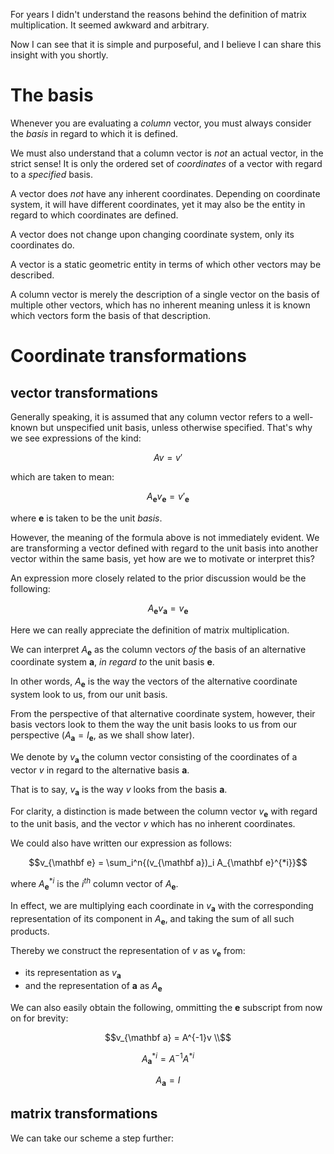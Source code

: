 For years I didn't understand the reasons behind the definition of matrix multiplication. It seemed awkward and arbitrary.

Now I can see that it is simple and purposeful, and I believe I can share this insight with you shortly.

# The basis

Whenever you are evaluating a *column* vector, you must always consider the *basis* in regard to which it is defined.

We must also understand that a column vector is *not* an actual vector, in the strict sense! It is only the ordered set of *coordinates* of a vector with regard to a *specified* basis.

A vector does *not* have any inherent coordinates. Depending on coordinate system, it will have different coordinates, yet it may also be the entity in regard to which coordinates are defined.

A vector does not change upon changing coordinate system, only its coordinates do.

A vector is a static geometric entity in terms of which other vectors may be described.

A column vector is merely the description of a single vector on the basis of multiple other vectors, which has no inherent meaning unless it is known which vectors form the basis of that description.

# Coordinate transformations

## vector transformations

Generally speaking, it is assumed that any column vector refers to a well-known but unspecified unit basis, unless otherwise specified. That's why we see expressions of the kind:

```math
Av = v'
```

which are taken to mean:

```math
A_{{\mathbf e}}v_{{\mathbf e}} = v'_{{\mathbf e}}
```

where ${\mathbf e}$ is taken to be the unit *basis*.

However, the meaning of the formula above is not immediately evident. We are transforming a vector defined with regard to the unit basis into another vector within the same basis, yet how are we to motivate or interpret this?

An expression more closely related to the prior discussion would be the following:

```math
A_{{\mathbf e}}v_{{\mathbf a}} = v_{{\mathbf e}}
```

Here we can really appreciate the definition of matrix multiplication.

We can interpret $A_{{\mathbf e}}$ as the column vectors *of* the basis of an alternative coordinate system ${\mathbf a}$, *in regard to* the unit basis ${\mathbf e}$.

In other words, $A_{\mathbf e}$ is the way the vectors of the alternative coordinate system look to us, from our unit basis.

From the perspective of that alternative coordinate system, however, their basis vectors look to them the way the unit basis looks to us from our perspective ($A_{{\mathbf a}} = I_{\mathbf e}$, as we shall show later).

We denote by $v_{\mathbf a}$ the column vector consisting of the coordinates of a vector $v$ in regard to the alternative basis ${\mathbf a}$.

That is to say, $v_{\mathbf a}$ is the way $v$ looks from the basis ${\mathbf a}$.

For clarity, a distinction is made between the column vector $v_{\mathbf e}$ with regard to the unit basis, and the vector $v$ which has no inherent coordinates.

We could also have written our expression as follows:

```math
v_{\mathbf e} = \sum_i^n{(v_{\mathbf a})_i A_{\mathbf e}^{*i}}
```

where $A_{\mathbf e}^{*i}$ is the $i^{th}$ column vector of $A_{\mathbf e}$.

In effect, we are multiplying each coordinate in $v_{\mathbf a}$ with the corresponding representation of its component in $A_{\mathbf e}$, and taking the sum of all such products.

Thereby we construct the representation of $v$ as $v_{\mathbf e}$ from:
- its representation as $v_{\mathbf a}$
- and the representation of ${\mathbf a}$ as $A_{\mathbf e}$

We can also easily obtain the following, ommitting the ${\mathbf e}$ subscript from now on for brevity:

```math
v_{\mathbf a} = A^{-1}v \\
```
```math
A_{\mathbf a}^{*i} = A^{-1}A^{*i}
```
```math
A_{\mathbf a} = I
```

## matrix transformations

We can take our scheme a step further:

```math
```
